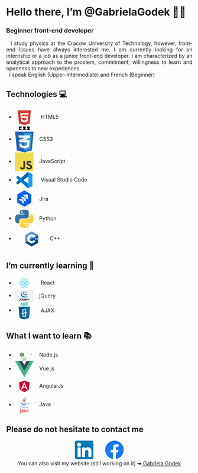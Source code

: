 # Hello there, I’m @GabrielaGodek 🖐🏻

### Beginner front-end developer 
<div align="justify">
&nbsp; I study physics at the Cracow University of Technology, however, front-end issues have always interested me.
I am currently looking for an internship or a job as a junior front-end developer. I am characterized by an analytical approach to the problem, commitment, willingness to learn and openness to new experiences <br/>
&nbsp; I speak English (Upper-Intermediate) and French (Beginner)
</div>

## Technologies 💻
<ul>
<li> <img src="images/html.png" width="50" align="center"> &nbsp;&nbsp;&nbsp; HTML5  
<li> <img src="images/css.png" width="50" align="center">&nbsp;&nbsp;&nbsp; CSS3  
<li> <img src="images/js.png" width="50" align="center">&nbsp;&nbsp;&nbsp; JavaScript  
<li> <img src="images/vsc.png" width="50" align="center"> &nbsp;&nbsp;&nbsp; Visual Studio Code 
<li> <img src="images/jira.png" width="50" align="center">&nbsp;&nbsp;&nbsp; Jira  
<li> <img src="images/python.png" width="50" align="center" >&nbsp;&nbsp;&nbsp; Python  
<li> <img src="images/cpp.png" width="90" align="center" align="center" > C++  
</ul>

## I’m currently learning 📝
<ul>
<li> <img src="images/react.png" width="50" align="center" > &nbsp;&nbsp;&nbsp; React  
<li> <img src="images/jquery.png" width="50" align="center" >&nbsp;&nbsp;&nbsp;  jQuery  
<li> <img src="images/ajax.png" width="50" align="center" > &nbsp;&nbsp;&nbsp; AJAX
</ul>

## What I want to learn 📚
- <img src="images/node.png" width="50" align="center">&nbsp;&nbsp;&nbsp;  Node.js
- <img src="images/vue.png" width="50" align="center">&nbsp;&nbsp;&nbsp; Vue.js
- <img src="images/angular.png" width="50" align="center">&nbsp;&nbsp;&nbsp;  AngularJs
- <img src="images/java.png" width="50" align="center">&nbsp;&nbsp;&nbsp; Java



## Please do not hesitate to contact me
<div align="center">
<a href="https://www.linkedin.com/in/gabrielagodek/" ><img src="images/linkedin.png" width="50" ></a> &nbsp;&nbsp;&nbsp;&nbsp;&nbsp;&nbsp;
<a href="https://www.facebook.com/G0Gabis" ><img src="images/facebook.webp" width="50" ></a> <br/>
You can also visit my website (still working on it) ➡<a href="http://www.gabriela-godek.pl/"> Gabriela Godek </a>
</div>



